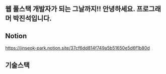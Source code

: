 ## 웹 풀스택 개발자가 되는 그날까지!! 안녕하세요. 프로그래머 박진석입니다. 


## Notion
https://jinseok-park.notion.site/37cf6dd814f749a5b51650e5d6f1b80d

## 기술스택


